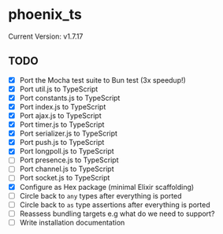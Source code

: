 # phoenix_ts

Current Version: v1.7.17

## TODO

- [x] Port the Mocha test suite to Bun test (3x speedup!)
- [x] Port util.js to TypeScript
- [x] Port constants.js to TypeScript
- [x] Port index.js to TypeScript
- [x] Port ajax.js to TypeScript
- [x] Port timer.js to TypeScript
- [x] Port serializer.js to TypeScript
- [x] Port push.js to TypeScript
- [x] Port longpoll.js to TypeScript
- [ ] Port presence.js to TypeScript
- [ ] Port channel.js to TypeScript
- [ ] Port socket.js to TypeScript
- [x] Configure as Hex package (minimal Elixir scaffolding)
- [ ] Circle back to `any` types after everything is ported
- [ ] Circle back to `as` type assertions after everything is ported
- [ ] Reassess bundling targets e.g what do we need to support?
- [ ] Write installation documentation
